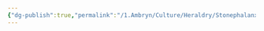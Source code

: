 ```yaml
---
{"dg-publish":true,"permalink":"/1.Ambryn/Culture/Heraldry/Stonephalanx Heraldry/Ebonryfts/"}
---
```


